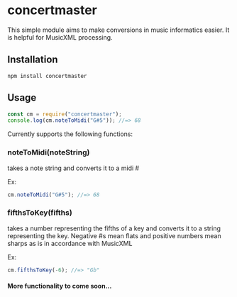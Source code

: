 # concertmaster
This simple module aims to make conversions in music informatics easier. It is helpful for MusicXML processing.

## Installation
```
npm install concertmaster
```

## Usage

```javascript
const cm = require("concertmaster");
console.log(cm.noteToMidi("G#5")); //=> 68
```

Currently supports the following functions:
### noteToMidi(noteString)
takes a note string and converts it to a midi #

Ex:
```javascript
cm.noteToMidi("G#5"); //=> 68
```

### fifthsToKey(fifths)
takes a number representing the fifths of a key and converts it to a string representing the key. Negative #s mean flats and positive numbers mean sharps as is in accordance with MusicXML

Ex:


```javascript
cm.fifthsToKey(-6); //=> "Gb"
```


 #### More functionality to come soon...
